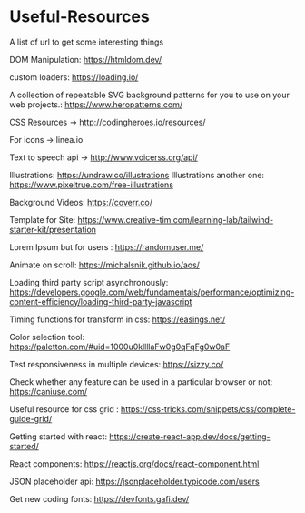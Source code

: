 # Useful-Resources
A list of url to get some interesting things

DOM Manipulation: https://htmldom.dev/

custom loaders: https://loading.io/

A collection of repeatable SVG background patterns for you to use on your web projects.: https://www.heropatterns.com/

CSS Resources -> http://codingheroes.io/resources/

For icons -> linea.io

Text to speech api -> http://www.voicerss.org/api/

Illustrations: https://undraw.co/illustrations 
Illustrations another one: https://www.pixeltrue.com/free-illustrations

Background Videos: https://coverr.co/

Template for Site: https://www.creative-tim.com/learning-lab/tailwind-starter-kit/presentation

Lorem Ipsum but for users : https://randomuser.me/

Animate on scroll: https://michalsnik.github.io/aos/

Loading third party script asynchronously: https://developers.google.com/web/fundamentals/performance/optimizing-content-efficiency/loading-third-party-javascript

Timing functions for transform in css: https://easings.net/

Color selection tool: https://paletton.com/#uid=1000u0kllllaFw0g0qFqFg0w0aF

Test responsiveness in multiple devices: https://sizzy.co/

Check whether any feature can be used in a particular browser or not: https://caniuse.com/

Useful resource for css grid : https://css-tricks.com/snippets/css/complete-guide-grid/

Getting started with react: https://create-react-app.dev/docs/getting-started/

React components: https://reactjs.org/docs/react-component.html

JSON placeholder api: https://jsonplaceholder.typicode.com/users

Get new coding fonts: https://devfonts.gafi.dev/
